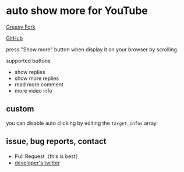 # auto show more for YouTube

[Greasy Fork](https://greasyfork.org/ja/scripts/20660-auto-show-more-for-youtube)

[GitHub](https://github.com/sititou70/auto-show-more-for-youtube)

press "Show more" button when display it on your browser by scrolling.

supported buttons

- show replies
- show more replies
- read more comment
- more video info

## custom

you can disable auto clicking by editing the `target_infos` array.

## issue, bug reports, contact

- Pull Request（this is best）
- [developer's twitter](https://twitter.com/sititou70)
